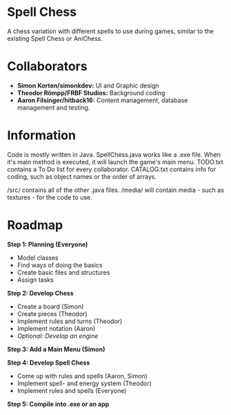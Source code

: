 # Spell Chess
A chess variation with different spells to use during games, similar to the existing Spell Chess or AniChess.

# Collaborators
- **Simon Korten/simonkdev:** UI and Graphic design
- **Theodor Römpp/FRBF Studios:** Background coding
- **Aaron Filsinger/hitback16:** Content management, database management and testing.

# Information
Code is mostly written in Java.
SpellChess.java works like a .exe file. When it's main method is executed, it will launch the game's main menu.
TODO.txt contains a To Do list for every collaborator.
CATALOG.txt contains info for coding, such as object names or the order of arrays.

/src/ contains all of the other .java files.
/media/ will contain media - such as textures - for the code to use.

# Roadmap
**Step 1: Planning (Everyone)**
- Model classes
- Find ways of doing the basics
- Create basic files and structures
- Assign tasks

**Step 2: Develop Chess**
- Create a board (Simon)
- Create pieces (Theodor)
- Implement rules and turns (Theodor)
- Implement notation (Aaron)
- *Optional: Develop an engine*

**Step 3: Add a Main Menu (Simon)**

**Step 4: Develop Spell Chess**
- Come up with rules and spells (Aaron, Simon)
- Implement spell- and energy system (Theodor)
- Implement rules and spells (Everyone)

**Step 5: Compile into .exe or an app**
